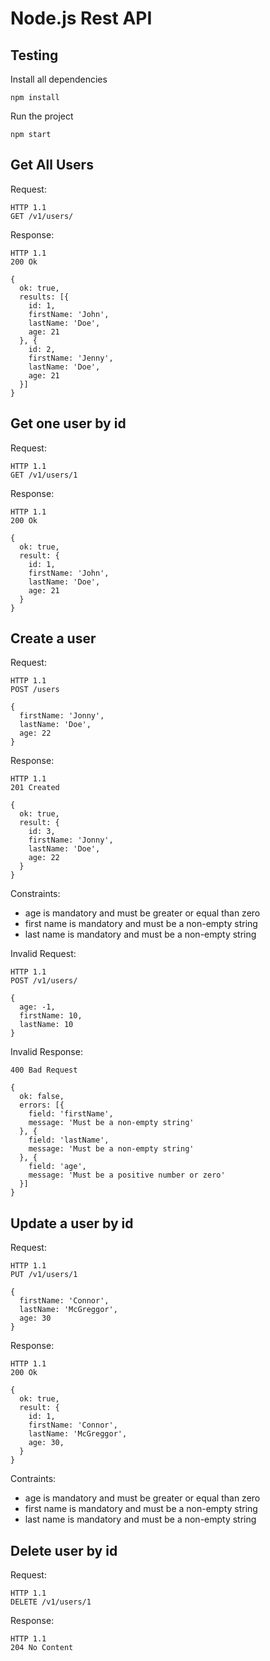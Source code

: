 # Node.js Rest API

## Testing

Install all dependencies

```
npm install
```

Run the project

```
npm start
```

## Get All Users

Request:

```
HTTP 1.1
GET /v1/users/
```

Response:

```
HTTP 1.1
200 Ok

{
  ok: true,
  results: [{
    id: 1,
    firstName: 'John',
    lastName: 'Doe',
    age: 21
  }, {
    id: 2,
    firstName: 'Jenny',
    lastName: 'Doe',
    age: 21
  }]
}
```

## Get one user by id

Request:

```
HTTP 1.1
GET /v1/users/1
```

Response:

```
HTTP 1.1
200 Ok

{
  ok: true,
  result: {
    id: 1,
    firstName: 'John',
    lastName: 'Doe',
    age: 21
  }
}
```

## Create a user

Request:

```
HTTP 1.1
POST /users

{
  firstName: 'Jonny',
  lastName: 'Doe',
  age: 22
}
```

Response:

```
HTTP 1.1
201 Created

{
  ok: true,
  result: {
    id: 3,
    firstName: 'Jonny',
    lastName: 'Doe',
    age: 22
  }
}
```

Constraints:

- age is mandatory and must be greater or equal than zero
- first name is mandatory and must be a non-empty string
- last name is mandatory and must be a non-empty string

Invalid Request:

```
HTTP 1.1
POST /v1/users/

{
  age: -1,
  firstName: 10,
  lastName: 10
}
```

Invalid Response:

```
400 Bad Request

{
  ok: false,
  errors: [{
    field: 'firstName',
    message: 'Must be a non-empty string'
  }, {
    field: 'lastName',
    message: 'Must be a non-empty string'
  }, {
    field: 'age',
    message: 'Must be a positive number or zero'
  }]
}
```

## Update a user by id

Request:

```
HTTP 1.1
PUT /v1/users/1

{
  firstName: 'Connor',
  lastName: 'McGreggor',
  age: 30
}
```

Response:

```
HTTP 1.1
200 Ok

{
  ok: true,
  result: {
    id: 1,
    firstName: 'Connor',
    lastName: 'McGreggor',
    age: 30,
  }
}
```

Contraints:

- age is mandatory and must be greater or equal than zero
- first name is mandatory and must be a non-empty string
- last name is mandatory and must be a non-empty string

## Delete user by id

Request:

```
HTTP 1.1
DELETE /v1/users/1
```

Response:

```
HTTP 1.1
204 No Content
```

